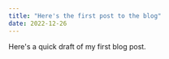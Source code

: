 ```yaml
---
title: "Here's the first post to the blog"
date: 2022-12-26
---
```


Here's a quick draft of my first blog post. 
